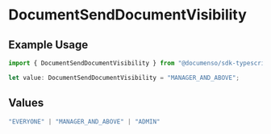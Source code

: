 # DocumentSendDocumentVisibility

## Example Usage

```typescript
import { DocumentSendDocumentVisibility } from "@documenso/sdk-typescript/models/operations";

let value: DocumentSendDocumentVisibility = "MANAGER_AND_ABOVE";
```

## Values

```typescript
"EVERYONE" | "MANAGER_AND_ABOVE" | "ADMIN"
```
